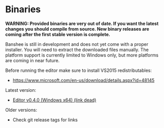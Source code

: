 # Binaries

**WARNING: Provided binaries are very out of date. If you want the latest changes you should compile from source. New binary releases are coming after the first stable version is complete.**

Banshee is still in development and does not yet come with a proper installer. You will need to extract the downloaded files manually. The platform support is currently limited to Windows only, but more platforms are coming in near future.

Before running the editor make sure to install VS2015 redistributables: 
 - https://www.microsoft.com/en-us/download/details.aspx?id=48145

Latest version:
 - [Editor v0.4.0 (Windows x64) (link dead)](https://github.com/larioteo/BansheeEngine)
 
Older versions:
 - Check git release tags for links
